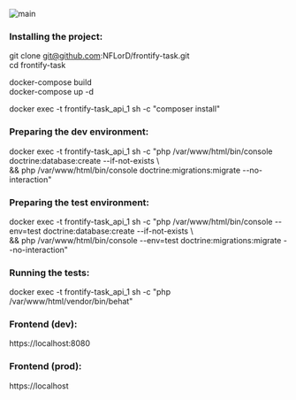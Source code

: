 ![main](https://github.com/NFLorD/frontify-task/actions/workflows/main.yml/badge.svg)

### Installing the project:
git clone git@github.com:NFLorD/frontify-task.git \
cd frontify-task

docker-compose build \
docker-compose up -d

docker exec -t frontify-task_api_1 sh -c "composer install"

### Preparing the dev environment:
docker exec -t frontify-task_api_1 sh -c "php /var/www/html/bin/console doctrine:database:create --if-not-exists \\ \
&& php /var/www/html/bin/console doctrine:migrations:migrate --no-interaction"

### Preparing the test environment:
docker exec -t frontify-task_api_1 sh -c "php /var/www/html/bin/console --env=test doctrine:database:create --if-not-exists \\ \
&& php /var/www/html/bin/console --env=test doctrine:migrations:migrate --no-interaction"

### Running the tests:
docker exec -t frontify-task_api_1 sh -c "php /var/www/html/vendor/bin/behat"

### Frontend (dev):
https://localhost:8080

### Frontend (prod):
https://localhost